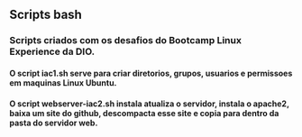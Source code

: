 ## Scripts bash

### Scripts criados com os desafios do Bootcamp Linux Experience da DIO.

#### O script iac1.sh serve para criar diretorios, grupos, usuarios e permissoes em maquinas Linux Ubuntu.

#### O script webserver-iac2.sh instala atualiza o servidor, instala o apache2, baixa um site do github, descompacta esse site e copia para dentro da pasta do servidor web.
